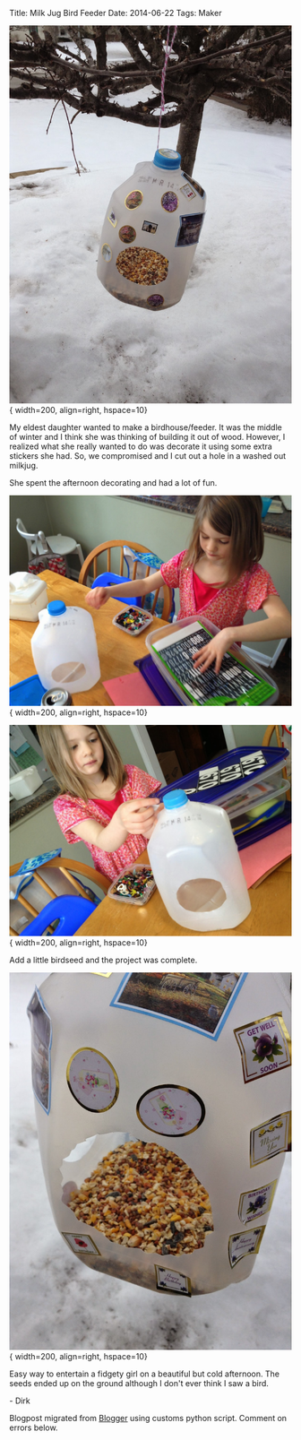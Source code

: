 Title: Milk Jug Bird Feeder
Date: 2014-06-22
Tags: Maker


![./images/Evernote+Snapshot+20140309+162615.jpg](../images/Evernote+Snapshot+20140309+162615.jpg){ width=200, align=right, hspace=10}



My eldest daughter wanted to make a birdhouse/feeder.  It was the middle of
winter and I think she was thinking of building it out of wood. However, I
realized what she really wanted to do was decorate it using some extra
stickers she had.  So, we compromised and I cut out a hole in a washed out
milkjug.  


She spent the afternoon decorating and had a lot of fun.

![./images/Evernote+Snapshot+20140309+160605.jpg](../images/Evernote+Snapshot+20140309+160605.jpg){ width=200, align=right, hspace=10}



![./images/Evernote+Snapshot+20140309+160639.jpg](../images/Evernote+Snapshot+20140309+160639.jpg){ width=200, align=right, hspace=10}


Add a little birdseed and the project was complete.  



![./images/Evernote+Snapshot+20140309+162652.jpg](../images/Evernote+Snapshot+20140309+162652.jpg){ width=200, align=right, hspace=10}

Easy way to entertain a fidgety girl on a beautiful but cold afternoon.  The
seeds ended up on the ground although I don't ever think I saw a bird.  

\- Dirk

Blogpost migrated from [Blogger](https://apprenticemaker.blogspot.com/2014/06/milk-jug-bird-feeder.html) using customs python script. Comment on errors below.
